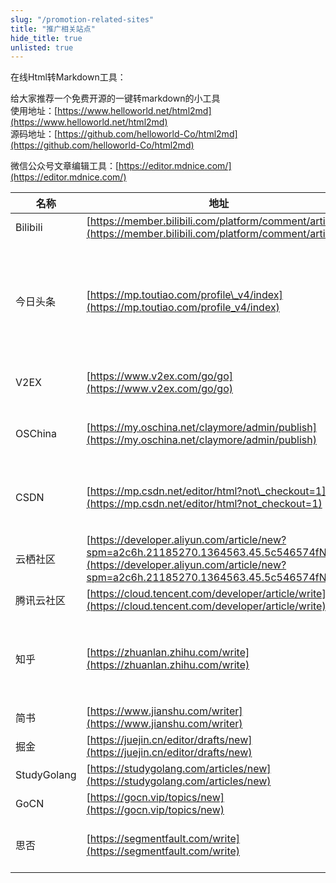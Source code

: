 ```yaml
---
slug: "/promotion-related-sites"
title: "推广相关站点"
hide_title: true
unlisted: true
---
```


在线Html转Markdown工具：

给大家推荐一个免费开源的一键转markdown的小工具  
使用地址：[https://www.helloworld.net/html2md](https://www.helloworld.net/html2md)  
源码地址：[https://github.com/helloworld-Co/html2md](https://github.com/helloworld-Co/html2md)

微信公众号文章编辑工具：[https://editor.mdnice.com/](https://editor.mdnice.com/)

| 名称  | 地址  | 备注  |
| --- | --- | --- |
| Bilibili | [https://member.bilibili.com/platform/comment/article](https://member.bilibili.com/platform/comment/article) | *   视频分享 |
| 今日头条 | [https://mp.toutiao.com/profile\_v4/index](https://mp.toutiao.com/profile_v4/index) | *   流量大<br/>*   WYSWYG<br/>*   内容不能包含外网连接<br/>*   文章+视频 |
| V2EX | [https://www.v2ex.com/go/go](https://www.v2ex.com/go/go) | *   喷子多<br/>*   Markdown |
| OSChina | [https://my.oschina.net/claymore/admin/publish](https://my.oschina.net/claymore/admin/publish) | *   正常新闻<br/>*   个人博客<br/>*   WYSWYG |
| CSDN | [https://mp.csdn.net/editor/html?not\_checkout=1](https://mp.csdn.net/editor/html?not_checkout=1) | *   个人博客<br/>*   WYSWYG<br/>*   Markdown |
| 云栖社区 | [https://developer.aliyun.com/article/new?spm=a2c6h.21185270.1364563.45.5c546574fNLusf](https://developer.aliyun.com/article/new?spm=a2c6h.21185270.1364563.45.5c546574fNLusf) | *   WYSWYG |
| 腾讯云社区 | [https://cloud.tencent.com/developer/article/write](https://cloud.tencent.com/developer/article/write) | *   WYSWYG |
| 知乎  | [https://zhuanlan.zhihu.com/write](https://zhuanlan.zhihu.com/write) | *   喷子多<br/>*   WYSWYG<br/>*   发些质量高的技术文章 |
| 简书  | [https://www.jianshu.com/writer](https://www.jianshu.com/writer) | *   WYSWYG |
| 掘金  | [https://juejin.cn/editor/drafts/new](https://juejin.cn/editor/drafts/new) | *   WYSWYG |
| StudyGolang | [https://studygolang.com/articles/new](https://studygolang.com/articles/new) | *   Markdown |
| GoCN | [https://gocn.vip/topics/new](https://gocn.vip/topics/new) | *   Markdown |
| 思否  | [https://segmentfault.com/write](https://segmentfault.com/write) | *   Markdown<br/>*   WYSWYG |